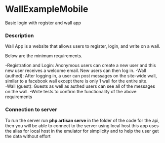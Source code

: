 # WallExampleMobile
Basic login with register and wall app

### Description
Wall App is a website that allows users to register, login, and write on a wall.

Below are the minimum requirements.
  
-Registration and Login: Anonymous users can create a new user and this new user receives a welcome email. New users can then log in.
-Wall (authed):  After logging in, a user can post messages on the site-wide wall, similar to a facebook wall except there is only 1 wall for the entire site.  
-Wall (guest): Guests as well as authed users can see all of the messages on the wall.
-Write tests to confirm the functionality of the above requirements  

### Connection to server

To run the server run **php artisan serve** in the folder of the code for the api, then you will be able to connect to the server using local host
this app uses the alias for local host in the emulator for simplicity and to help the user get the data without effort
